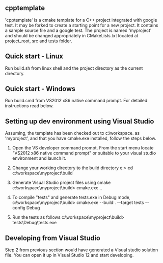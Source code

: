 cpptemplate
-----------
'cpptemplate' is a cmake template for a C++ project integrated with google test.
It may be forked to create a starting point for a new project. It contains a 
sample source file and a google test. The project is named 'myproject' and 
should be changed appropriately in CMakeLists.txt located at project_root, src
and tests folder.

Quick start - Linux
--------------------
Run build.sh from linux shell and the project directory as the current directory.


Quick start - Windows
---------------------
Run build.cmd from VS2012 x86 native command prompt. For detailed instructions
read below.


Setting up dev environment using Visual Studio
-----------------------------------------------
Assuming, the template has been checked out to c:\workspace\. as 'myproject',
and that you have cmake.exe installed, follow the steps below.

1. Open the VS developer command prompt.
From the start menu locate "VS2012 x86 native command prompt" or suitable to your
visual studio environment and launch it.

2. Change your working directory to the build directory
c:\> cd c:\workspace\myproject\build

4. Generate Visual Studio project files using cmake
c:\workspace\myproject\build\> cmake.exe ..

5. To compile "tests" and generate tests.exe in Debug mode,
c:\workspace\myproject\build\> cmake.exe --build . --target tests --config Debug

6. Run the tests as follows
c:\workspace\myproject\build> tests\Debug\tests.exe


Developing from Visual Studio
------------------------------
Step 2 from previous section would have generated a Visual studio solution 
file. You can open it up in Visual Studio 12 and start developing.

